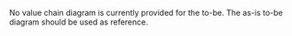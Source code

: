 No value chain diagram is currently provided for the to-be. The as-is to-be diagram should be used as reference.
